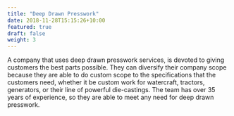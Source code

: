 ```yaml
---
title: "Deep Drawn Presswork"
date: 2018-11-28T15:15:26+10:00
featured: true
draft: false
weight: 3
---
```


A company that uses deep drawn presswork services, is devoted to giving customers the best parts possible. They can diversify their company scope because they are able to do custom scope to the specifications that the customers need, whether it be custom work for watercraft, tractors, generators, or their line of powerful die-castings. The team has over 35 years of experience, so they are able to meet any need for deep drawn presswork.
